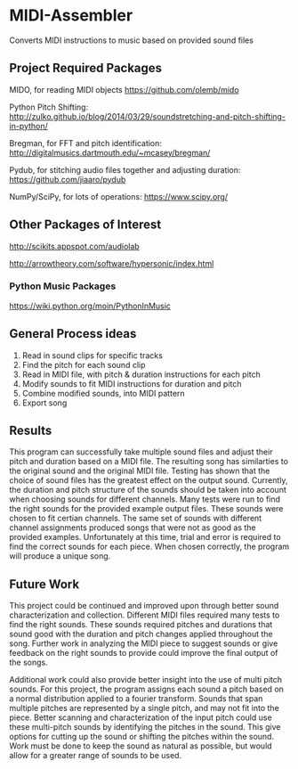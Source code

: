 # MIDI-Assembler
Converts MIDI instructions to music based on provided sound files


## Project Required Packages
MIDO, for reading MIDI objects
https://github.com/olemb/mido

Python Pitch Shifting:
http://zulko.github.io/blog/2014/03/29/soundstretching-and-pitch-shifting-in-python/

Bregman, for FFT and pitch identification:
http://digitalmusics.dartmouth.edu/~mcasey/bregman/

Pydub, for stitching audio files together and adjusting duration:
https://github.com/jiaaro/pydub

NumPy/SciPy, for lots of operations:
https://www.scipy.org/

## Other Packages of Interest
http://scikits.appspot.com/audiolab

http://arrowtheory.com/software/hypersonic/index.html

### Python Music Packages
https://wiki.python.org/moin/PythonInMusic

## General Process ideas
1. Read in sound clips for specific tracks
2. Find the pitch for each sound clip
3. Read in MIDI file, with pitch & duration instructions for each pitch
4. Modify sounds to fit MIDI instructions for duration and pitch
5. Combine modified sounds, into MIDI pattern
6. Export song

## Results
This program can successfully take multiple sound files and adjust their pitch and duration based on a MIDI file. The resulting song has similarties to the original sound and the original MIDI file. Testing has shown that the choice of sound files has the greatest effect on the output sound. Currently, the duration and pitch structure of the sounds should be taken into account when choosing sounds for different channels. Many tests were run to find the right sounds for the provided example output files. These sounds were chosen to fit certian channels. The same set of sounds with different channel assignments produced songs that were not as good as the provided examples. Unfortunately at this time, trial and error is required to find the correct sounds for each piece. When chosen correctly, the program will produce a unique song.

## Future Work
This project could be continued and improved upon through better sound characterization and collection. Different MIDI files required many tests to find the right sounds. These sounds required pitches and durations that sound good with the duration and pitch changes applied throughout the song. Further work in analyzing the MIDI piece to suggest sounds or give feedback on the right sounds to provide could improve the final output of the songs. 

Additional work could also provide better insight into the use of multi pitch sounds. For this project, the program assigns each sound a pitch based on a normal distribution applied to a fourier transform. Sounds that span multiple pitches are represented by a single pitch, and may not fit into the piece. Better scanning and characterization of the input pitch could use these multi-pitch sounds by identifying the pitches in the sound. This give options for cutting up the sound or shifting the pitches within the sound. Work must be done to keep the sound as natural as possible, but would allow for a greater range of sounds to be used. 

